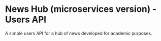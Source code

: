 # News Hub (microservices version) - Users API 
A simple users API for a hub of news developed for academic purposes.